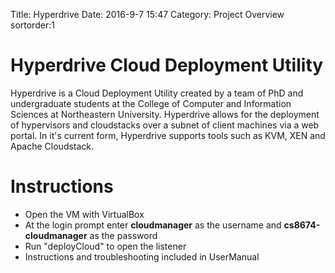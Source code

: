 Title: Hyperdrive
Date: 2016-9-7 15:47
Category: Project Overview
sortorder:1

# Hyperdrive Cloud Deployment Utility


Hyperdrive is a Cloud Deployment Utility created by a team of PhD and undergraduate students at the College of Computer and Information Sciences at Northeastern University. Hyperdrive allows for the deployment of hypervisors and cloudstacks over a subnet of client machines via a web portal. In it's current form, Hyperdrive supports tools such as KVM, XEN and Apache Cloudstack.

# Instructions

- Open the VM with VirtualBox
- At the login prompt enter __cloudmanager__ as the username and __cs8674-cloudmanager__ as the password
- Run "deployCloud" to open the listener
- Instructions and troubleshooting included in UserManual

